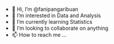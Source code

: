 - 👋 Hi, I’m @fanipangaribuan
- 👀 I’m interested in Data and Analysis
- 🌱 I’m currently learning Statistics
- 💞️ I’m looking to collaborate on anything
- 📫 How to reach me ...

<!---
fanipangaribuan/fanipangaribuan is a ✨ special ✨ repository because its `README.md` (this file) appears on your GitHub profile.
You can click the Preview link to take a look at your changes.
--->
